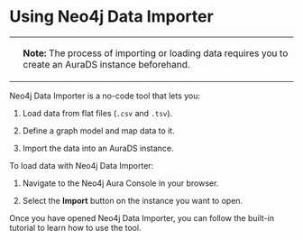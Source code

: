 <div>

<div>

# Using Neo4j Data Importer

</div>

<div>

<div>

<table>
<tbody><tr>
<td>
<i></i>
</td>
<td>
<div>
<p><strong>Note:</strong> The process of importing or loading data requires you to <a>create an AuraDS instance</a> beforehand.</p>
</div>
</td>
</tr>
</tbody></table>

</div>

</div>

<div>

Neo4j Data Importer is a no-code tool that lets you:

</div>

<div>

1.  Load data from flat files (`.csv` and `.tsv`).

2.  Define a graph model and map data to it.

3.  Import the data into an AuraDS instance.

</div>

<div>

To load data with Neo4j Data Importer:

</div>

<div>

1.  Navigate to the Neo4j Aura Console in your browser.

2.  Select the **Import** button on the instance you want to open.

</div>

<div>

Once you have opened Neo4j Data Importer, you can follow the built-in
tutorial to learn how to use the tool.

</div>

</div>
